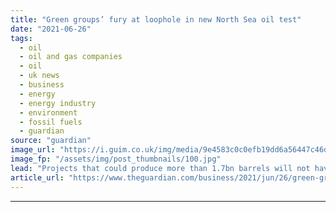 ```yaml
---
title: "Green groups’ fury at loophole in new North Sea oil test"
date: "2021-06-26"
tags: 
  - oil
  - oil and gas companies
  - oil
  - uk news
  - business
  - energy
  - energy industry
  - environment
  - fossil fuels
  - guardian
source: "guardian"
image_url: "https://i.guim.co.uk/img/media/9e4583c0c0efb19dd6a56447c46dc9b1e4677029/0_196_4243_2546/master/4243.jpg?width=460&quality=85&auto=format&fit=max&s=931e4d133e734d74a94622083385d980"
image_fp: "/assets/img/post_thumbnails/100.jpg"
lead: "Projects that could produce more than 1.7bn barrels will not have to go through the government’s ‘checkpoint’, data revealsProspective oil projects in the North Sea with the capacity to produce more than a billion barrels will avoid a new test design..."
article_url: "https://www.theguardian.com/business/2021/jun/26/green-groups-fury-at-loophole-in-new-north-sea-oil-test"
---
```


---
